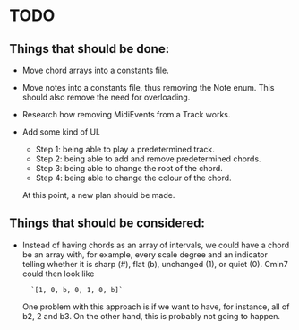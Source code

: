 # TODO

## Things that should be done:

- Move chord arrays into a constants file.
- Move notes into a constants file, thus removing the Note enum. This should also remove the need for overloading.
- Research how removing MidiEvents from a Track works.
- Add some kind of UI.
    - Step 1: being able to play a predetermined track.
    - Step 2: being able to add and remove predetermined chords.
    - Step 3: being able to change the root of the chord.
    - Step 4: being able to change the colour of the chord.
    
    At this point, a new plan should be made.

## Things that should be considered:

- Instead of having chords as an array of intervals, we could have a chord be an array with, for example, every scale
    degree and an indicator telling whether it is sharp (#), flat (b), unchanged (1), or quiet (0). Cmin7 could then
    look like
        
        `[1, 0, b, 0, 1, 0, b]`
    
    One problem with this approach is if we want to have, for instance, all of b2, 2 and b3. On the other hand, this is
    probably not going to happen.